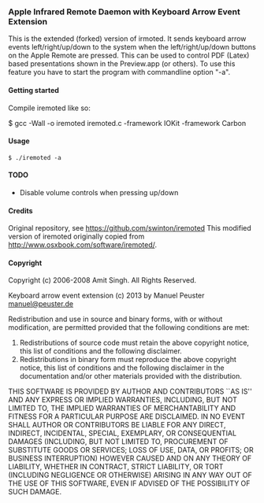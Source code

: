 ### Apple Infrared Remote Daemon with Keyboard Arrow Event Extension

This is the extended (forked) version of irmoted. It sends keyboard arrow events left/right/up/down
to the system when the left/right/up/down buttons on the Apple Remote are pressed.
This can be used to control PDF (Latex) based presentations shown in the Preview.app (or others).
To use this feature you have to start the program with commandline option "-a".

#### Getting started
Compile iremoted like so:

$ gcc -Wall -o iremoted iremoted.c -framework IOKit -framework Carbon


#### Usage

    $ ./iremoted -a

#### TODO

* Disable volume controls when pressing up/down

#### Credits

Original repository, see <https://github.com/swinton/iremoted>
This modified version of iremoted originally copied from <http://www.osxbook.com/software/iremoted/>.

#### Copyright

Copyright (c) 2006-2008 Amit Singh. All Rights Reserved.

Keyboard arrow event extension (c) 2013 by Manuel Peuster <manuel@peuster.de>

Redistribution and use in source and binary forms, with or without
modification, are permitted provided that the following conditions
are met:
1. Redistributions of source code must retain the above copyright
   notice, this list of conditions and the following disclaimer.
2. Redistributions in binary form must reproduce the above copyright
   notice, this list of conditions and the following disclaimer in the
   documentation and/or other materials provided with the distribution.
   
THIS SOFTWARE IS PROVIDED BY AUTHOR AND CONTRIBUTORS ``AS IS'' AND
ANY EXPRESS OR IMPLIED WARRANTIES, INCLUDING, BUT NOT LIMITED TO, THE
IMPLIED WARRANTIES OF MERCHANTABILITY AND FITNESS FOR A PARTICULAR PURPOSE
ARE DISCLAIMED.  IN NO EVENT SHALL AUTHOR OR CONTRIBUTORS BE LIABLE
FOR ANY DIRECT, INDIRECT, INCIDENTAL, SPECIAL, EXEMPLARY, OR CONSEQUENTIAL
DAMAGES (INCLUDING, BUT NOT LIMITED TO, PROCUREMENT OF SUBSTITUTE GOODS
OR SERVICES; LOSS OF USE, DATA, OR PROFITS; OR BUSINESS INTERRUPTION)
HOWEVER CAUSED AND ON ANY THEORY OF LIABILITY, WHETHER IN CONTRACT, STRICT
LIABILITY, OR TORT (INCLUDING NEGLIGENCE OR OTHERWISE) ARISING IN ANY WAY
OUT OF THE USE OF THIS SOFTWARE, EVEN IF ADVISED OF THE POSSIBILITY OF
SUCH DAMAGE.
